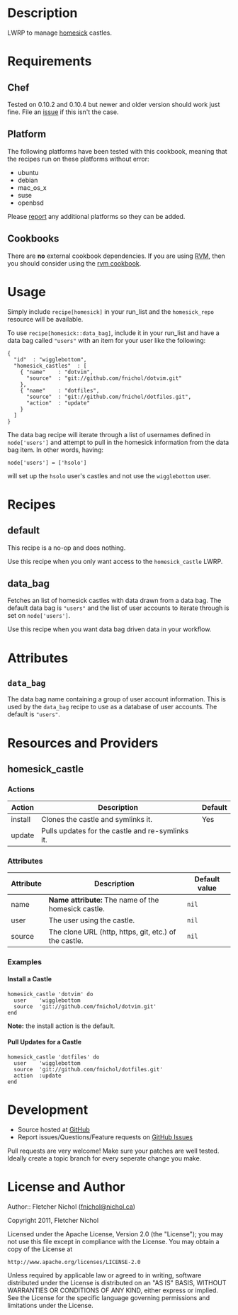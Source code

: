 # Description

LWRP to manage [homesick][homesick] castles.

# Requirements

## Chef

Tested on 0.10.2 and 0.10.4 but newer and older version should work just fine.
File an [issue][issues] if this isn't the case.

## Platform

The following platforms have been tested with this cookbook, meaning that the
recipes run on these platforms without error:

* ubuntu
* debian
* mac_os_x
* suse
* openbsd

Please [report][issues] any additional platforms so they can be added.

## Cookbooks

There are **no** external cookbook dependencies. If you are using [RVM][rvm],
then you should consider using the [rvm cookbook][rvm_cb].

# Usage

Simply include `recipe[homesick]` in your run_list and the `homesick_repo`
resource will be available.

To use `recipe[homesick::data_bag]`, include it in your run_list and have a
data bag called `"users"` with an item for your user like the following:

    {
      "id"  : "wigglebottom",
      "homesick_castles"  : [
        { "name"    : "dotvim",
          "source"  : "git://github.com/fnichol/dotvim.git"
        },
        { "name"    : "dotfiles",
          "source"  : "git://github.com/fnichol/dotfiles.git",
          "action"  : "update"
        }
      ]
    }

The data bag recipe will iterate through a list of usernames defined in
`node['users']` and attempt to pull in the homesick information from the data
bag item. In other words, having:

    node['users'] = ['hsolo']

will set up the `hsolo` user's castles and not use the `wigglebottom` user.

# Recipes

## default

This recipe is a no-op and does nothing.

Use this recipe when you only want access to the `homesick_castle` LWRP.

## data_bag

Fetches an list of homesick castles with data drawn from a data bag. The
default data bag is `"users"` and the list of user accounts to iterate through
is set on `node['users']`.

Use this recipe when you want data bag driven data in your workflow.

# Attributes

## `data_bag`

The data bag name containing a group of user account information. This is used
by the `data_bag` recipe to use as a database of user accounts. The default is
`"users"`.

# Resources and Providers

## homesick_castle

### Actions

Action    |Description                   |Default
----------|------------------------------|-------
install   |Clones the castle and symlinks it. |Yes
update    |Pulls updates for the castle and re-symlinks it. |

### Attributes

Attribute   |Description |Default value
------------|------------|-------------
name        |**Name attribute:** The name of the homesick castle. |`nil`
user        |The user using the castle. |`nil`
source      |The clone URL (http, https, git, etc.) of the castle. |`nil`

### Examples

#### Install a Castle

    homesick_castle 'dotvim' do
      user    'wigglebottom
      source  'git://github.com/fnichol/dotvim.git'
    end

**Note:** the install action is the default.

#### Pull Updates for a Castle

    homesick_castle 'dotfiles' do
      user    'wigglebottom
      source  'git://github.com/fnichol/dotfiles.git'
      action  :update
    end

# Development

* Source hosted at [GitHub][repo]
* Report issues/Questions/Feature requests on [GitHub Issues][issues]

Pull requests are very welcome! Make sure your patches are well tested.
Ideally create a topic branch for every seperate change you make.

# License and Author

Author:: Fletcher Nichol (<fnichol@nichol.ca>)

Copyright 2011, Fletcher Nichol

Licensed under the Apache License, Version 2.0 (the "License");
you may not use this file except in compliance with the License.
You may obtain a copy of the License at

    http://www.apache.org/licenses/LICENSE-2.0

Unless required by applicable law or agreed to in writing, software
distributed under the License is distributed on an "AS IS" BASIS,
WITHOUT WARRANTIES OR CONDITIONS OF ANY KIND, either express or implied.
See the License for the specific language governing permissions and
limitations under the License.

[homesick]:     https://github.com/technicalpickles/homesick
[rvm]:          http://rvm.beginrescueend.com
[rvm_cb]:       https://github.com/fnichol/chef-rvm

[repo]:         https://github.com/fnichol/chef-homesick
[issues]:       https://github.com/fnichol/chef-homesick/issues
